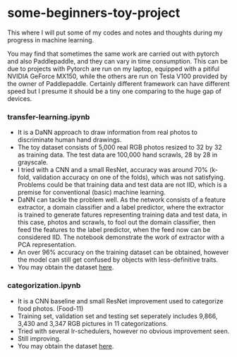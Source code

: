 # some-beginners-toy-project

This where I will put some of my codes and notes and thoughts during my progress in machine learning.

You may find that sometimes the same work are carried out with pytorch and also Paddlepaddle, and they can vary in time consumption. This can be due to projects with Pytorch are run on my laptop, equipped with a pitiful NVIDIA GeForce MX150, while the others are run on Tesla V100 provided by the owner of Paddlepaddle. Certainly different framework can have different speed but I presume it should be a tiny one comparing to the huge gap of devices.

### transfer-learning.ipynb

- It is a DaNN approach to draw information from real photos to discriminate human hand drawings.
- The toy dataset consists of 5,000 real RGB photos resized to 32 by 32 as training data. The test data are 100,000 hand scrawls, 28 by 28 in grayscale.
- I tried with a CNN and a small ResNet, accuracy was around 70% (k-fold, validation accuracy on one of the folds), which was not satisfying. Problems could be that training data and test data are not IID, which is a premise for conventional (basic) machine learning.
- DaNN can tackle the problem well. As the network consists of a feature extractor, a domain classifier and a label predictor, where the extractor is trained to generate fatures representing training data and test data, in this case, photos and scrawls, to fool out the domain classifier, then feed the features to the label predictor, when the feed now can be considered IID. The notebook demonstrate the work of extractor with a PCA representation.
- An over 96% accuracy on the training dataset can be obtained, however the model can still get confused by objects with less-definitive traits.
- You may obtain the dataset [here](aistudio.baidu.com/aistudio/datasetdetail/75815).

### categorization.ipynb
- It is a CNN baseline and small ResNet improvement used to categorize food photos. (Food-11)
- Training set, validation set and testing set seperately includes 9,866, 3,430 and 3,347 RGB pictures in 11 categorizations.
- Tried with several lr-schedulers, however no obvious improvement seen.
- Still improving.
- You may obtain the dataset [here](aistudio.baidu.com/aistudio/datasetdetail/76103).
